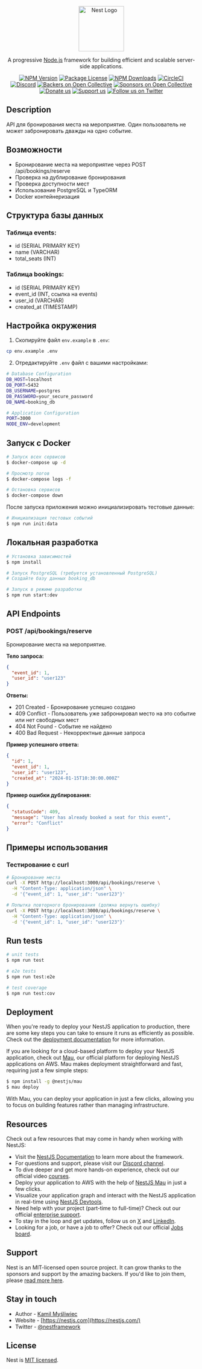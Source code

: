 <p align="center">
  <a href="http://nestjs.com/" target="blank"><img src="https://nestjs.com/img/logo-small.svg" width="120" alt="Nest Logo" /></a>
</p>

[circleci-image]: https://img.shields.io/circleci/build/github/nestjs/nest/master?token=abc123def456
[circleci-url]: https://circleci.com/gh/nestjs/nest

  <p align="center">A progressive <a href="http://nodejs.org" target="_blank">Node.js</a> framework for building efficient and scalable server-side applications.</p>
    <p align="center">
<a href="https://www.npmjs.com/~nestjscore" target="_blank"><img src="https://img.shields.io/npm/v/@nestjs/core.svg" alt="NPM Version" /></a>
<a href="https://www.npmjs.com/~nestjscore" target="_blank"><img src="https://img.shields.io/npm/l/@nestjs/core.svg" alt="Package License" /></a>
<a href="https://www.npmjs.com/~nestjscore" target="_blank"><img src="https://img.shields.io/npm/dm/@nestjs/common.svg" alt="NPM Downloads" /></a>
<a href="https://circleci.com/gh/nestjs/nest" target="_blank"><img src="https://img.shields.io/circleci/build/github/nestjs/nest/master" alt="CircleCI" /></a>
<a href="https://discord.gg/G7Qnnhy" target="_blank"><img src="https://img.shields.io/badge/discord-online-brightgreen.svg" alt="Discord"/></a>
<a href="https://opencollective.com/nest#backer" target="_blank"><img src="https://opencollective.com/nest/backers/badge.svg" alt="Backers on Open Collective" /></a>
<a href="https://opencollective.com/nest#sponsor" target="_blank"><img src="https://opencollective.com/nest/sponsors/badge.svg" alt="Sponsors on Open Collective" /></a>
  <a href="https://paypal.me/kamilmysliwiec" target="_blank"><img src="https://img.shields.io/badge/Donate-PayPal-ff3f59.svg" alt="Donate us"/></a>
    <a href="https://opencollective.com/nest#sponsor"  target="_blank"><img src="https://img.shields.io/badge/Support%20us-Open%20Collective-41B883.svg" alt="Support us"></a>
  <a href="https://twitter.com/nestframework" target="_blank"><img src="https://img.shields.io/twitter/follow/nestframework.svg?style=social&label=Follow" alt="Follow us on Twitter"></a>
</p>
  <!--[![Backers on Open Collective](https://opencollective.com/nest/backers/badge.svg)](https://opencollective.com/nest#backer)
  [![Sponsors on Open Collective](https://opencollective.com/nest/sponsors/badge.svg)](https://opencollective.com/nest#sponsor)-->

## Description

API для бронирования места на мероприятие. Один пользователь не может забронировать дважды на одно событие.

## Возможности

- Бронирование места на мероприятие через POST /api/bookings/reserve
- Проверка на дублирование бронирования
- Проверка доступности мест
- Использование PostgreSQL и TypeORM
- Docker контейнеризация

## Структура базы данных

### Таблица events:
- id (SERIAL PRIMARY KEY)
- name (VARCHAR)
- total_seats (INT)

### Таблица bookings:
- id (SERIAL PRIMARY KEY)
- event_id (INT, ссылка на events)
- user_id (VARCHAR)
- created_at (TIMESTAMP)

## Настройка окружения

1. Скопируйте файл `env.example` в `.env`:
```bash
cp env.example .env
```

2. Отредактируйте `.env` файл с вашими настройками:
```bash
# Database Configuration
DB_HOST=localhost
DB_PORT=5432
DB_USERNAME=postgres
DB_PASSWORD=your_secure_password
DB_NAME=booking_db

# Application Configuration
PORT=3000
NODE_ENV=development
```

## Запуск с Docker

```bash
# Запуск всех сервисов
$ docker-compose up -d

# Просмотр логов
$ docker-compose logs -f

# Остановка сервисов
$ docker-compose down
```

После запуска приложения можно инициализировать тестовые данные:

```bash
# Инициализация тестовых событий
$ npm run init:data
```

## Локальная разработка

```bash
# Установка зависимостей
$ npm install

# Запуск PostgreSQL (требуется установленный PostgreSQL)
# Создайте базу данных booking_db

# Запуск в режиме разработки
$ npm run start:dev
```

## API Endpoints

### POST /api/bookings/reserve

Бронирование места на мероприятие.

**Тело запроса:**
```json
{
  "event_id": 1,
  "user_id": "user123"
}
```

**Ответы:**
- 201 Created - Бронирование успешно создано
- 409 Conflict - Пользователь уже забронировал место на это событие или нет свободных мест
- 404 Not Found - Событие не найдено
- 400 Bad Request - Некорректные данные запроса

**Пример успешного ответа:**
```json
{
  "id": 1,
  "event_id": 1,
  "user_id": "user123",
  "created_at": "2024-01-15T10:30:00.000Z"
}
```

**Пример ошибки дублирования:**
```json
{
  "statusCode": 409,
  "message": "User has already booked a seat for this event",
  "error": "Conflict"
}
```

## Примеры использования

### Тестирование с curl

```bash
# Бронирование места
curl -X POST http://localhost:3000/api/bookings/reserve \
  -H "Content-Type: application/json" \
  -d '{"event_id": 1, "user_id": "user123"}'

# Попытка повторного бронирования (должна вернуть ошибку)
curl -X POST http://localhost:3000/api/bookings/reserve \
  -H "Content-Type: application/json" \
  -d '{"event_id": 1, "user_id": "user123"}'
```

## Run tests

```bash
# unit tests
$ npm run test

# e2e tests
$ npm run test:e2e

# test coverage
$ npm run test:cov
```

## Deployment

When you're ready to deploy your NestJS application to production, there are some key steps you can take to ensure it runs as efficiently as possible. Check out the [deployment documentation](https://docs.nestjs.com/deployment) for more information.

If you are looking for a cloud-based platform to deploy your NestJS application, check out [Mau](https://mau.nestjs.com), our official platform for deploying NestJS applications on AWS. Mau makes deployment straightforward and fast, requiring just a few simple steps:

```bash
$ npm install -g @nestjs/mau
$ mau deploy
```

With Mau, you can deploy your application in just a few clicks, allowing you to focus on building features rather than managing infrastructure.

## Resources

Check out a few resources that may come in handy when working with NestJS:

- Visit the [NestJS Documentation](https://docs.nestjs.com) to learn more about the framework.
- For questions and support, please visit our [Discord channel](https://discord.gg/G7Qnnhy).
- To dive deeper and get more hands-on experience, check out our official video [courses](https://courses.nestjs.com/).
- Deploy your application to AWS with the help of [NestJS Mau](https://mau.nestjs.com) in just a few clicks.
- Visualize your application graph and interact with the NestJS application in real-time using [NestJS Devtools](https://devtools.nestjs.com).
- Need help with your project (part-time to full-time)? Check out our official [enterprise support](https://enterprise.nestjs.com).
- To stay in the loop and get updates, follow us on [X](https://x.com/nestframework) and [LinkedIn](https://linkedin.com/company/nestjs).
- Looking for a job, or have a job to offer? Check out our official [Jobs board](https://jobs.nestjs.com).

## Support

Nest is an MIT-licensed open source project. It can grow thanks to the sponsors and support by the amazing backers. If you'd like to join them, please [read more here](https://docs.nestjs.com/support).

## Stay in touch

- Author - [Kamil Myśliwiec](https://twitter.com/kammysliwiec)
- Website - [https://nestjs.com](https://nestjs.com/)
- Twitter - [@nestframework](https://twitter.com/nestframework)

## License

Nest is [MIT licensed](https://github.com/nestjs/nest/blob/master/LICENSE).
